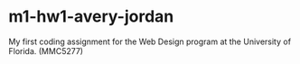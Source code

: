 # m1-hw1-avery-jordan
My first coding assignment for the Web Design program at the University of Florida. (MMC5277)
